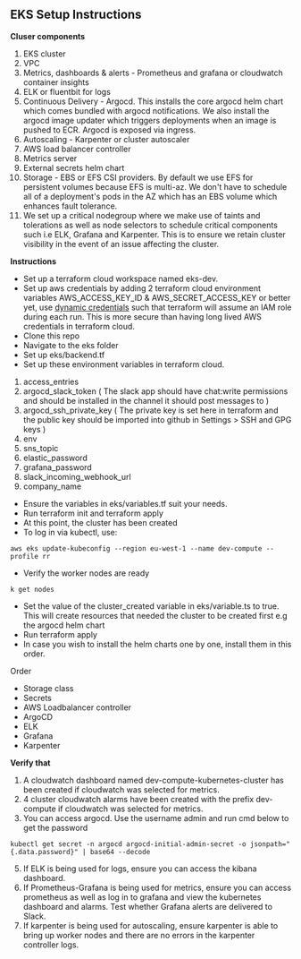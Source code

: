 

## EKS Setup Instructions

**Cluser components**
1.  EKS cluster
2.  VPC
3. Metrics, dashboards & alerts - Prometheus and grafana or cloudwatch container insights
4. ELK or fluentbit for logs
5.  Continuous Delivery - Argocd. This installs the core argocd helm chart which comes bundled with argocd notifications. We also install the argocd image updater which triggers deployments when an image is pushed to ECR. Argocd is exposed via ingress.
6.  Autoscaling - Karpenter or cluster autoscaler
7.  AWS load balancer controller
8.  Metrics server
9.  External secrets helm chart
10. Storage - EBS or EFS CSI providers. By default we use EFS for persistent volumes because EFS is multi-az. We don't have to schedule all of a deployment's pods in the AZ which has an EBS volume which enhances fault tolerance.
11. We set up a critical nodegroup where we make use of taints and tolerations as well as node selectors to schedule critical components such i.e ELK, Grafana and Karpenter. This is to ensure we retain cluster visibility in the event of an issue affecting the cluster.

**Instructions**
- Set up a terraform cloud workspace named eks-dev.
- Set up aws credentials by adding 2 terraform cloud environment variables AWS_ACCESS_KEY_ID & AWS_SECRET_ACCESS_KEY or better yet, use [dynamic credentials](https://developer.hashicorp.com/terraform/cloud-docs/workspaces/dynamic-provider-credentials/aws-configuration) such that terraform will assume an IAM role during each run. This is more secure than having long lived AWS credentials in terraform cloud.
- Clone this repo
- Navigate to the eks folder
- Set up eks/backend.tf
- Set up these environment variables in terraform cloud.

1. access_entries
2. argocd_slack_token ( The slack app should have chat:write permissions and should be installed in the channel it should post messages to )
3. argocd_ssh_private_key ( The private key is set here in terraform and the public key should be imported into github in Settings > SSH and GPG keys )
4. env
5. sns_topic
6. elastic_password
8. grafana_password
9. slack_incoming_webhook_url
10. company_name

- Ensure the variables in eks/variables.tf suit your needs. 
- Run terraform init and terraform apply
- At this point, the cluster has been created
- To log in via kubectl, use:

`aws eks update-kubeconfig --region eu-west-1 --name dev-compute --profile rr`

- Verify the worker nodes are ready

 `k get nodes`

- Set the value of the cluster_created variable in eks/variable.ts to true. This will create resources that needed the cluster to be created first e.g the argocd helm chart
- Run terraform apply
- In case you wish to install the helm charts one by one, install them in this order.

Order

 - Storage class
 - Secrets
 - AWS Loadbalancer controller
 - ArgoCD
 - ELK
 - Grafana
 - Karpenter

**Verify that**

1. A cloudwatch dashboard named dev-compute-kubernetes-cluster has been created if cloudwatch was selected for metrics.
2. 4 cluster cloudwatch alarms have been created with the prefix dev-compute if cloudwatch was selected for metrics.
4. You can access argocd. Use the username admin and run cmd below to get the password

`kubectl get secret -n argocd argocd-initial-admin-secret -o jsonpath="{.data.password}" | base64 --decode`

5. If ELK is being used for logs, ensure you can access the kibana dashboard.
8. If Prometheus-Grafana is being used for metrics, ensure you can access prometheus as well as log in to grafana and view the kubernetes dashboard and alarms. Test whether Grafana alerts are delivered to Slack.
9. If karpenter is being used for autoscaling, ensure karpenter is able to bring up worker nodes and there are no errors in the karpenter controller logs.
